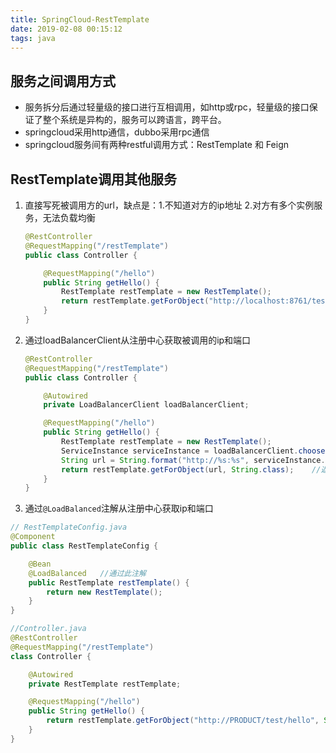 ```yaml
---
title: SpringCloud-RestTemplate
date: 2019-02-08 00:15:12
tags: java
---
```


## 服务之间调用方式

- 服务拆分后通过轻量级的接口进行互相调用，如http或rpc，轻量级的接口保证了整个系统是异构的，服务可以跨语言，跨平台。
- springcloud采用http通信，dubbo采用rpc通信
- springcloud服务间有两种restful调用方式：RestTemplate 和 Feign

## RestTemplate调用其他服务

1. 直接写死被调用方的url，缺点是：1.不知道对方的ip地址   2.对方有多个实例服务，无法负载均衡

    ```java
    @RestController
    @RequestMapping("/restTemplate")
    public class Controller {

        @RequestMapping("/hello")
        public String getHello() {
            RestTemplate restTemplate = new RestTemplate();
            return restTemplate.getForObject("http://localhost:8761/test/hello", String.class);     // 返回 hello
        }
    }
    ```

2. 通过loadBalancerClient从注册中心获取被调用的ip和端口

    ```java
    @RestController
    @RequestMapping("/restTemplate")
    public class Controller {

        @Autowired
        private LoadBalancerClient loadBalancerClient;

        @RequestMapping("/hello")
        public String getHello() {
            RestTemplate restTemplate = new RestTemplate();
            ServiceInstance serviceInstance = loadBalancerClient.choose("PRODUCT"); //application 的 name
            String url = String.format("http://%s:%s", serviceInstance.getHost(), serviceInstance.getPort()) + "/test/hello";
            return restTemplate.getForObject(url, String.class);    //返回hello
        }
    }
    ```

3. 通过`@LoadBalanced`注解从注册中心获取ip和端口

```java
// RestTemplateConfig.java
@Component
public class RestTemplateConfig {

    @Bean
    @LoadBalanced   //通过此注解
    public RestTemplate restTemplate() {
        return new RestTemplate();
    }
}
```

```java
//Controller.java
@RestController
@RequestMapping("/restTemplate")
class Controller {

    @Autowired
    private RestTemplate restTemplate;

    @RequestMapping("/hello")
    public String getHello() {
        return restTemplate.getForObject("http://PRODUCT/test/hello", String.class);    //直接写 application 的 name
    }
}
```